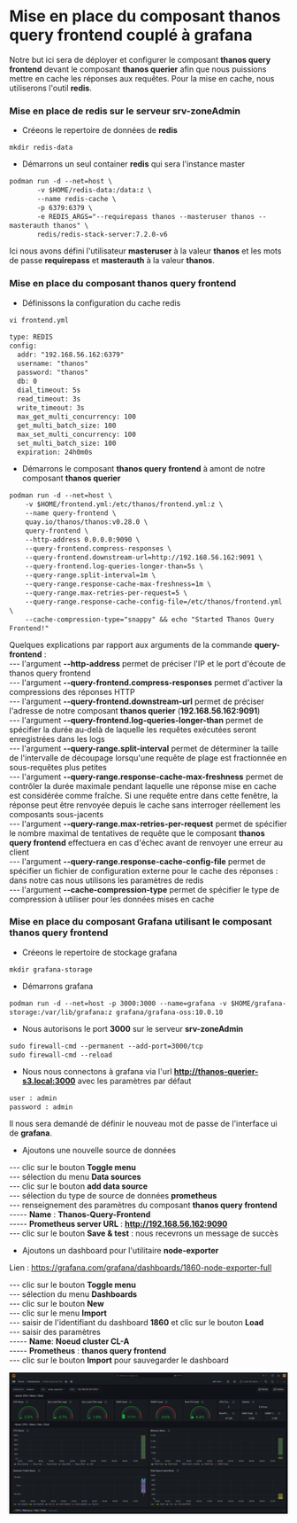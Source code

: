 # Mise en place du composant thanos query frontend couplé à grafana

Notre but ici sera de déployer et configurer le composant **thanos query frontend** devant le composant **thanos querier** afin que nous puissions mettre en cache les réponses aux requêtes. Pour la mise en cache, nous utiliserons l'outil **redis**.

### Mise en place de redis sur le serveur srv-zoneAdmin

- Créeons le repertoire de données de **redis**

```
mkdir redis-data
```

- Démarrons un seul container **redis** qui sera l'instance master

```
podman run -d --net=host \
       -v $HOME/redis-data:/data:z \ 
       --name redis-cache \ 
       -p 6379:6379 \
       -e REDIS_ARGS="--requirepass thanos --masteruser thanos --masterauth thanos" \
       redis/redis-stack-server:7.2.0-v6
```

Ici nous avons défini l'utilisateur **masteruser** à la valeur **thanos** et les mots de passe **requirepass** et **masterauth** à la valeur **thanos**.

### Mise en place du composant thanos query frontend

- Définissons la configuration du cache redis

```
vi frontend.yml
```

```
type: REDIS
config:
  addr: "192.168.56.162:6379"
  username: "thanos"
  password: "thanos"
  db: 0
  dial_timeout: 5s
  read_timeout: 3s
  write_timeout: 3s
  max_get_multi_concurrency: 100
  get_multi_batch_size: 100
  max_set_multi_concurrency: 100
  set_multi_batch_size: 100
  expiration: 24h0m0s
```

- Démarrons le composant **thanos query frontend** à amont de notre composant **thanos querier**

```
podman run -d --net=host \
    -v $HOME/frontend.yml:/etc/thanos/frontend.yml:z \
    --name query-frontend \
    quay.io/thanos/thanos:v0.28.0 \
    query-frontend \
    --http-address 0.0.0.0:9090 \
    --query-frontend.compress-responses \
    --query-frontend.downstream-url=http://192.168.56.162:9091 \
    --query-frontend.log-queries-longer-than=5s \
    --query-range.split-interval=1m \
    --query-range.response-cache-max-freshness=1m \
    --query-range.max-retries-per-request=5 \
    --query-range.response-cache-config-file=/etc/thanos/frontend.yml \
    --cache-compression-type="snappy" && echo "Started Thanos Query Frontend!"
```

Quelques explications par rapport aux arguments de la commande **query-frontend** : <br>
--- l'argument **--http-address** permet de préciser l'IP et le port d'écoute de thanos query frontend <br>
--- l'argument **--query-frontend.compress-responses** permet d'activer la compressions des réponses HTTP <br>
--- l'argument **--query-frontend.downstream-url** permet de préciser l'adresse de notre composant **thanos querier** (**192.168.56.162:9091**) <br>
--- l'argument **--query-frontend.log-queries-longer-than** permet de spécifier la durée au-delà de laquelle les requêtes exécutées seront enregistrées dans les logs <br>
--- l'argument **--query-range.split-interval** permet de déterminer la taille de l'intervalle de découpage lorsqu'une requête de plage est fractionnée en sous-requêtes plus petites <br>
--- l'argument **--query-range.response-cache-max-freshness** permet de contrôler la durée maximale pendant laquelle une réponse mise en cache est considérée comme fraîche. Si une requête entre dans cette fenêtre, la réponse peut être renvoyée depuis le cache sans interroger réellement les composants sous-jacents <br>
--- l'argument **--query-range.max-retries-per-request** permet de spécifier le nombre maximal de tentatives de requête que le composant **thanos query frontend** effectuera en cas d'échec avant de renvoyer une erreur au client <br>
--- l'argument **--query-range.response-cache-config-file** permet de spécifier un fichier de configuration externe pour le cache des réponses : dans notre cas nous utilisons les paramètres de redis <br>
--- l'argument **--cache-compression-type** permet de spécifier le type de compression à utiliser pour les données mises en cache

### Mise en place du composant Grafana utilisant le composant thanos query frontend

- Créeons le repertoire de stockage grafana

```
mkdir grafana-storage
```

- Démarrons grafana

```
podman run -d --net=host -p 3000:3000 --name=grafana -v $HOME/grafana-storage:/var/lib/grafana:z grafana/grafana-oss:10.0.10
```

- Nous autorisons le port **3000** sur le serveur **srv-zoneAdmin**

```
sudo firewall-cmd --permanent --add-port=3000/tcp
sudo firewall-cmd --reload
```

- Nous nous connectons à grafana via l'url **http://thanos-querier-s3.local:3000** avec les paramètres par défaut

```
user : admin
password : admin
```

Il nous sera demandé de définir le nouveau mot de passe de l'interface ui de **grafana**.

- Ajoutons une nouvelle source de données

--- clic sur le bouton **Toggle menu** <br>
--- sélection du menu **Data sources** <br>
--- clic sur le bouton **add data source** <br>
--- sélection du type de source de données **prometheus** <br>
--- renseignement des paramètres du composant **thanos query frontend** <br>
----- **Name** : **Thanos-Query-Frontend** <br>
----- **Prometheus server URL** : **http://192.168.56.162:9090** <br>
--- clic sur le bouton **Save & test** : nous recevrons un message de succès

- Ajoutons un dashboard pour l'utilitaire **node-exporter**

Lien : https://grafana.com/grafana/dashboards/1860-node-exporter-full

--- clic sur le bouton **Toggle menu** <br>
--- sélection du menu **Dashboards** <br>
--- clic sur le bouton **New** <br>
--- clic sur le menu **Import** <br>
--- saisir de l'identifiant du dashboard **1860** et clic sur le bouton **Load** <br>
--- saisir des paramètres <br>
----- **Name**: **Noeud cluster CL-A** <br>
----- **Prometheus** : **thanos query frontend** <br>
--- clic sur le bouton **Import** pour sauvegarder le dashboard

![grafana-node-exporter.png](../images/grafana-node-exporter.png)